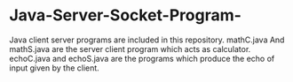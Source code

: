 # Java-Server-Socket-Program-
Java client server programs are included in this repository.
mathC.java And mathS.java are the server client program which acts as calculator.
echoC.java and echoS.java are the programs which produce the echo of input given by the client.
